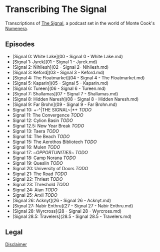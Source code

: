 # Transcribing The Signal

Transcriptions of [The Signal](http://numenerathesignal.blogspot.com/), a
podcast set in the world of Monte Cook's [Numenera](http://www.numenera.com/).

## Episodes

* [Signal 0: White Lake](00 - Signal 0 - White Lake.md)
* [Signal 1: Jyrek](01 - Signal 1 - Jyrek.md)
* [Signal 2: Nihliesh](02 - Signal 2- Nihliesh.md)
* [Signal 3: Keford](03 - Signal 3 - Keford.md)
* [Signal 4: The Floatmarket](04 - Signal 4 - The Floatmarket.md)
* [Signal 5: Kaparin](05 - Signal 5 - Kaparin.md)
* [Signal 6: Tureen](06 - Signal 6 - Tureen.md)
* [Signal 7: Shallamas](07 - Signal 7 - Shallamas.md)
* [Signal 8: Hidden Naresh](08 - Signal 8 - Hidden Naresh.md)
* [Signal 9: Far Brohn](09 - Signal 9 - Far Brohn.md)
* Signal 10: +-^|THE SIGNAL~|*+ *TODO*
* Signal 11: The Convergence *TODO*
* Signal 12: Cylion Basin *TODO*
* Signal 12.5: New Year Break *TODO*
* Signal 13: Taera *TODO*
* Signal 14: The Beach *TODO*
* Signal 15: The Aerothos Bibliotech *TODO*
* Signal 16: Mulen *TODO*
* Signal 17: ~*OPPORTUNITIES*~ *TODO*
* Signal 18: Camp Norana *TODO*
* Signal 19: Queslin *TODO*
* Signal 20: University of Doors *TODO*
* Signal 21: The Road *TODO*
* Signal 22: Thriest *TODO*
* Signal 23: Threshold *TODO*
* Signal 24: Aian *TODO*
* Signal 25: Arxil *TODO*
* [Signal 26: Acknyt](26 - Signal 26 - Acknyt.md)
* [Signal 27: Nabir Enthru](27 - Signal 27 - Nabir Enthru.md)
* [Signal 28: Wyrcross](28 - Signal 28 - Wyrcross.md)
* [Signal 28.5: Travelers](28.5 - Signal 28.5 - Travelers.md)

## Legal

[Disclaimer](LEGAL.md)
